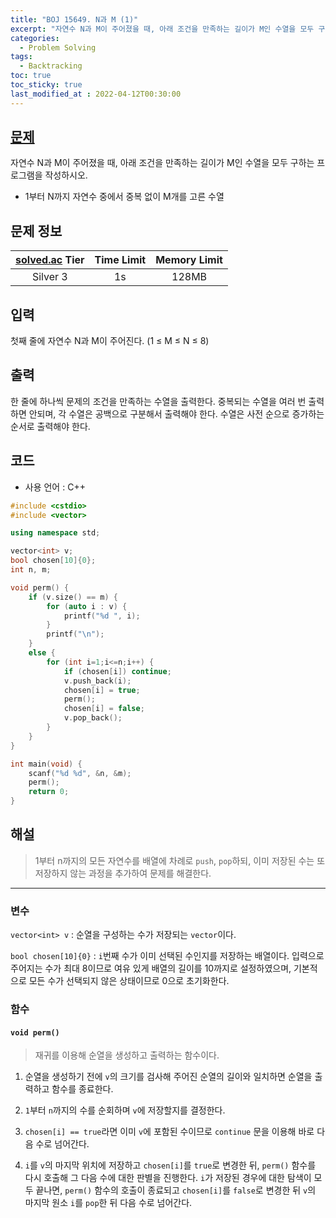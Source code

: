 ```yaml
---
title: "BOJ 15649. N과 M (1)"
excerpt: "자연수 N과 M이 주어졌을 때, 아래 조건을 만족하는 길이가 M인 수열을 모두 구하는 프로그램을 작성하시오."
categories: 
  - Problem Solving
tags:
  - Backtracking
toc: true
toc_sticky: true
last_modified_at : 2022-04-12T00:30:00
---
```

## [문제](https://boj.kr/15649)
자연수 N과 M이 주어졌을 때, 아래 조건을 만족하는 길이가 M인 수열을 모두 구하는 프로그램을 작성하시오.
-   1부터 N까지 자연수 중에서 중복 없이 M개를 고른 수열

## 문제 정보 

| [solved.ac](https://solved.ac) Tier | Time Limit | Memory Limit |
|:-----------------------------------:|:----------:|:------------:|
| Silver 3                            | 1s         | 128MB        |

## 입력
첫째 줄에 자연수 N과 M이 주어진다. (1 ≤ M ≤ N ≤ 8)
## 출력
한 줄에 하나씩 문제의 조건을 만족하는 수열을 출력한다. 중복되는 수열을 여러 번 출력하면 안되며, 각 수열은 공백으로 구분해서 출력해야 한다.
수열은 사전 순으로 증가하는 순서로 출력해야 한다.
## 코드
- 사용 언어 : C++

```cpp
#include <cstdio>
#include <vector>

using namespace std;

vector<int> v;
bool chosen[10]{0};
int n, m;

void perm() {
    if (v.size() == m) {
        for (auto i : v) {
            printf("%d ", i);
        }
        printf("\n");
    }
    else {
        for (int i=1;i<=n;i++) {
            if (chosen[i]) continue;
            v.push_back(i);
            chosen[i] = true;
            perm();
            chosen[i] = false;
            v.pop_back();
        }
    }
}

int main(void) {
    scanf("%d %d", &n, &m);
    perm();
    return 0;
}
```

## 해설
> 1부터 n까지의 모든 자연수를 배열에 차례로 ``push``, ``pop``하되, 이미 저장된 수는 또 저장하지 않는 과정을 추가하여 문제를 해결한다.


---

### 변수
``vector<int> v`` : 순열을 구성하는 수가 저장되는 ``vector``이다.

``bool chosen[10]{0}`` : ``i``번째 수가 이미 선택된 수인지를 저장하는 배열이다. 입력으로 주어지는 수가 최대 8이므로 여유 있게 배열의 길이를 10까지로 설정하였으며, 기본적으로 모든 수가 선택되지 않은 상태이므로 0으로 초기화한다.

### 함수

#### ``void perm()``

> 재귀를 이용해 순열을 생성하고 출력하는 함수이다.

 1. 순열을 생성하기 전에 ``v``의 크기를 검사해 주어진 순열의 길이와 일치하면 순열을 출력하고 함수를 종료한다.

 2. ``1``부터 ``n``까지의 수를 순회하며 ``v``에 저장할지를 결정한다. 
   
 3. ``chosen[i] == true``라면 이미 ``v``에 포함된 수이므로 ``continue`` 문을 이용해 바로 다음 수로 넘어간다.

 4. ``i``를 ``v``의 마지막 위치에 저장하고 ``chosen[i]``를 ``true``로 변경한 뒤, ``perm()`` 함수를 다시 호출해 그 다음 수에 대한 판별을 진행한다. ``i``가 저장된 경우에 대한 탐색이 모두 끝나면, ``perm()`` 함수의 호출이 종료되고 ``chosen[i]``를 ``false``로 변경한 뒤 ``v``의 마지막 원소 ``i``를 ``pop``한 뒤 다음 수로 넘어간다.
